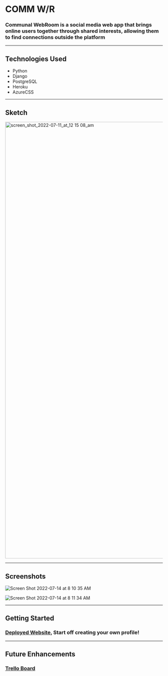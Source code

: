 # COMM W/R
### Communal WebRoom is a social media web app that brings online users together through shared interests, allowing them to find connections outside the platform
---
## Technologies Used
- Python
- Django
- PostgreSQL
- Heroku
- AzureCSS
---
## Sketch
<img width="1398" alt="screen_shot_2022-07-11_at_12 15 08_am" src="https://user-images.githubusercontent.com/104251298/178989989-0009995c-3dc1-48eb-ac59-f34fc223a124.png">

---
## Screenshots
![Screen Shot 2022-07-14 at 8 10 35 AM](https://user-images.githubusercontent.com/104251298/178990802-c8fcdb7c-7f76-40ee-a5c3-d1aa4d6bb431.png)

![Screen Shot 2022-07-14 at 8 11 34 AM](https://user-images.githubusercontent.com/104251298/178990387-9b6cf863-d5fd-434a-b499-7e5e16f12b0a.png)

---
## Getting Started
### [Deployed Website](https://comm-w-r.herokuapp.com/), Start off creating your own profile!
---
## Future Enhancements
### [Trello Board](https://trello.com/b/9L0btogJ/communal-webroom)

